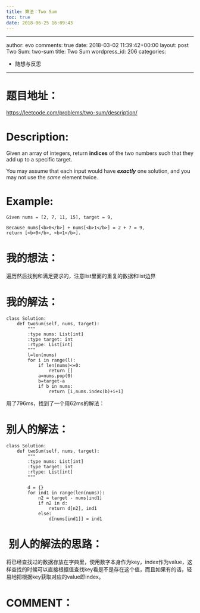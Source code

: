 ```yaml
---
title: 算法：Two Sum
toc: true
date: 2018-06-25 16:09:43
---
```

---
author: evo
comments: true
date: 2018-03-02 11:39:42+00:00
layout: post
Two Sum: two-sum
title: Two Sum
wordpress_id: 206
categories:
- 随想与反思
---

<!-- more -->


# 题目地址：


https://leetcode.com/problems/two-sum/description/


# Description:


Given an array of integers, return **indices** of the two numbers such that they add up to a specific target.

You may assume that each input would have **_exactly_** one solution, and you may not use the _same_ element twice.


# **Example:**




    Given nums = [2, 7, 11, 15], target = 9,

    Because nums[<b>0</b>] + nums[<b>1</b>] = 2 + 7 = 9,
    return [<b>0</b>, <b>1</b>].




# 我的想法：


遍历然后找到和满足要求的，注意list里面的重复的数据和list边界


# 我的解法：




    class Solution:
        def twoSum(self, nums, target):
            """
            :type nums: List[int]
            :type target: int
            :rtype: List[int]
            """
            l=len(nums)
            for i in range(l):
                if len(nums)<=0:
                    return []
                a=nums.pop(0)
                b=target-a
                if b in nums:
                    return [i,nums.index(b)+i+1]


用了796ms，找到了一个用62ms的解法：


# 别人的解法：




    class Solution:
        def twoSum(self, nums, target):
            """
            :type nums: List[int]
            :type target: int
            :rtype: List[int]
            """

            d = {}
            for ind1 in range(len(nums)):
                n2 = target - nums[ind1]
                if n2 in d:
                    return d[n2], ind1
                else:
                    d[nums[ind1]] = ind1





#  别人的解法的思路：


将已经查找过的数据存放在字典里，使用数字本身作为key，index作为value，这样查找的时候可以直接根据值查找key看是不是存在这个值，而且如果有的话，轻易地把根据key获取对应的value即index。




# COMMENT：
